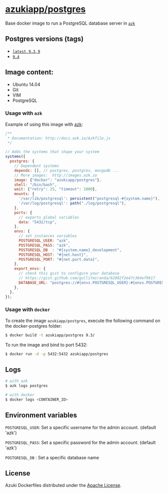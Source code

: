 [azukiapp/postgres](http://images.azk.io/#/postgres)
==================

Base docker image to run a PostgreSQL database server in [`azk`](http://azk.io)

Postgres versions (tags)
---

- [`latest`, `9.3`, `9`](https://github.com/azukiapp/docker-postgres/blob/master/9.3/Dockerfile)
- [`9.4`](https://github.com/azukiapp/docker-postgres/blob/master/9.4/Dockerfile)

Image content:
---

- Ubuntu 14.04
- Git
- VIM
- PostgreSQL

### Usage with `azk`

Example of using this image with [azk](http://azk.io):

```js
/**
 * Documentation: http://docs.azk.io/Azkfile.js
 */

// Adds the systems that shape your system
systems({
  postgres: {
    // Dependent systems
    depends: [], // postgres, postgres, mongodb ...
    // More images:  http://images.azk.io
    image: {"docker": "azukiapp/postgres"},
    shell: "/bin/bash",
    wait: {"retry": 25, "timeout": 1000},
    mounts: {
      '/var/lib/postgresql': persistent("postgresql-#{system.name}"),
      '/var/log/postgresql': path("./log/postgresql"),
    },
    ports: {
      // exports global variables
      data: "5432/tcp",
    },
    envs: {
      // set instances variables
      POSTGRESQL_USER: "azk",
      POSTGRESQL_PASS: "azk",
      POSTGRESQL_DB  : "#{system.name}_development",
      POSTGRESQL_HOST: "#{net.host}",
      POSTGRESQL_PORT: "#{net.port.data}",
    },
    export_envs: {
      // check this gist to configure your database
      // https://gist.github.com/gullitmiranda/62082f2e47c364ef9617
      DATABASE_URL: "postgres://#{envs.POSTGRESQL_USER}:#{envs.POSTGRESQL_PASS}@#{net.host}:#{net.port.data}/${envs.POSTGRESQL_DB}",
    },
  },
});
```


### Usage with `docker`

To create the image `azukiapp/postgres`, execute the following command on the docker-postgres folder:

```sh
$ docker build -t azukiapp/postgres 9.3/
```

To run the image and bind to port 5432:

```sh
$ docker run -d -p 5432:5432 azukiapp/postgres
```

Logs
---

```sh
# with azk
$ azk logs postgres

# with docker
$ docker logs <CONTAINER_ID>
```

Environment variables
---------------------

`POSTGRESQL_USER`: Set a specific username for the admin account. (default 'azk')

`POSTGRESQL_PASS`: Set a specific password for the admin account. (default 'azk')

`POSTGRESQL_DB`  : Set a specific database name

## License

Azuki Dockerfiles distributed under the [Apache License](https://github.com/azukiapp/dockerfiles/blob/master/LICENSE).
